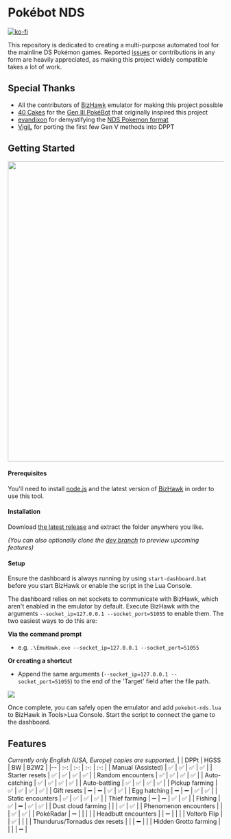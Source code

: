 # Pokébot NDS
[![ko-fi](https://ko-fi.com/img/githubbutton_sm.svg)](https://ko-fi.com/B0B7RMWPP)

This repository is dedicated to creating a multi-purpose automated tool for the mainline DS Pokémon games. Reported [issues](https://github.com/wyanido/pokebot-nds/issues) or contributions in any form are heavily appreciated, as making this project widely compatible takes a lot of work.

## Special Thanks

- All the contributors of [BizHawk](https://github.com/TASEmulators/BizHawk) emulator for making this project possible
- [40 Cakes](https://github.com/40Cakes) for the [Gen III PokéBot](https://github.com/40Cakes/pokebot-gen3) that originally inspired this project
- [evandixon](https://projectpokemon.org/home/profile/183-evandixon/) for demystifying the [NDS Pokemon format](https://projectpokemon.org/home/docs/gen-5/bw-save-structure-r60)
- [VigiL](https://github.com/907VigiL) for porting the first few Gen V methods into DPPT

## Getting Started
<img src="https://cdn.discordapp.com/attachments/1150551936341389382/1150552817120071680/dashboard.png" width="700"/>

#### Prerequisites
You'll need to install [node.js](https://nodejs.org/en) and the latest version of [BizHawk](https://github.com/TASEmulators/BizHawk) in order to use this tool. 

#### Installation
Download [the latest release](https://github.com/wyanido/pokebot-nds/releases/latest) and extract the folder anywhere you like.

_(You can also optionally clone the [dev branch](https://github.com/wyanido/pokebot-nds/tree/dev) to preview upcoming features)_

#### Setup
Ensure the dashboard is always running by using `start-dashboard.bat` before you start BizHawk or enable the script in the Lua Console. 

The dashboard relies on net sockets to communicate with BizHawk, which aren't enabled in the emulator by default. 
Execute BizHawk with the arguments `--socket_ip=127.0.0.1 --socket_port=51055` to enable them. The two easiest ways to do this are:

**Via the command prompt**
* e.g. `.\EmuHawk.exe --socket_ip=127.0.0.1 --socket_port=51055`

**Or creating a shortcut**
* Append the same arguments (`--socket_ip=127.0.0.1 --socket_port=51055`) to the end of the 'Target' field after the file path.

![](https://i.imgur.com/IvTNbWz.png)

Once complete, you can safely open the emulator and add `pokebot-nds.lua` to BizHawk in Tools>Lua Console. Start the script to connect the game to the dashboard.

## Features

_Currently only English (USA, Europe) copies are supported._
|  						| DPPt | HGSS | BW | B2W2 | 
|--						| :-: | :-: | :-: | :-: |
| Manual (Assisted)     | ✅ | ✅ | ✅ | ✅ |
| Starter resets 		| ✅ | ✅ | ✅ | ✅ |
| Random encounters		| ✅ | ✅ | ✅ | ✅ |
| Auto-catching			| ✅ | ✅ | ✅ | ✅ |
| Auto-battling			| ✅ | ✅ | ✅ | ✅ |
| Pickup farming		| ✅ | ✅ | ✅ | ✅ |
| Gift resets 			| ➖ | ➖ | ✅ | ✅ |
| Egg hatching			| ➖ | ➖ | ✅ | ✅ |
| Static encounters 	| ✅ | ✅ | ✅ | ✅ |
| Thief farming			| ➖ | ➖ | ✅ | ✅ |
| Fishing			   	| ✅ | ➖ | ✅ | ✅ |
| Dust cloud farming	|  |  | ✅ | ✅ |
| Phenomenon encounters	|  |  | ✅ | ✅ |
| PokéRadar			   	| ➖ |  |  |  |
| Headbutt encounters			   	|  | ➖ |  |  |
| Voltorb Flip			   	|  | ✅ |  |  |
| Thundurus/Tornadus dex resets	|  |  | ➖ |  |
| Hidden Grotto farming	|  |  |  | ➖ |

